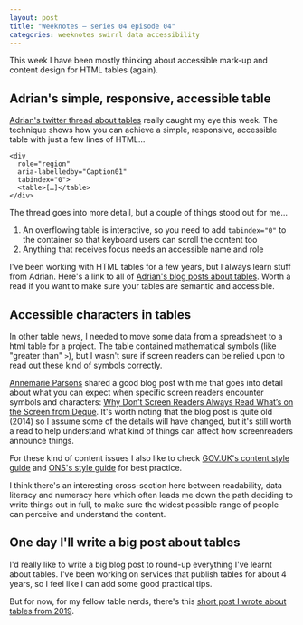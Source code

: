 ```yaml
---
layout: post
title: "Weeknotes – series 04 episode 04"
categories: weeknotes swirrl data accessibility
---
```


<p class="lede">This week I have been mostly thinking about accessible mark-up and content design for HTML tables (again).</p>

## Adrian's simple, responsive, accessible table

[Adrian's twitter thread about tables](https://twitter.com/aardrian/status/1326150127959105538) really caught my eye this week. The technique shows how you can achieve a simple, responsive, accessible table with just a few lines of HTML…

```
<div
  role="region"
  aria-labelledby="Caption01"
  tabindex="0">
  <table>[…]</table>
</div>
```

The thread goes into more detail, but a couple of things stood out for me…

1. An overflowing table is interactive, so you need to add `tabindex="0"` to the container so that keyboard users can scroll the content too
2. Anything that receives focus needs an accessible name and role

I've been working with HTML tables for a few years, but I always learn stuff from Adrian. Here's a link to all of [Adrian's blog posts about tables](https://adrianroselli.com/tag/tables). Worth a read if you want to make sure your tables are semantic and accessible.

## Accessible characters in tables

In other table news, I needed to move some data from a spreadsheet to a html table for a project. The table contained mathematical symbols (like "greater than" `>`), but I wasn't sure if screen readers can be relied upon to read out these kind of symbols correctly.

[Annemarie Parsons](https://twitter.com/tweetingFrog) shared a good blog post with me that goes into detail about what you can expect when specific screen readers encounter symbols and characters: [Why Don’t Screen Readers Always Read What’s on the Screen from Deque](https://www.deque.com/blog/dont-screen-readers-read-whats-screen-part-1-punctuation-typographic-symbols/). It's worth noting that the blog post is quite old (2014) so I assume some of the details will have changed, but it's still worth a read to help understand what kind of things can affect how screenreaders announce things.

For these kind of content issues I also like to check [GOV.UK's content style guide](https://www.gov.uk/guidance/style-guide/a-to-z-of-gov-uk-style) and [ONS's style guide](https://style.ons.gov.uk/) for best practice.

I think there's an interesting cross-section here between readability, data literacy and numeracy here which often leads me down the path deciding to write things out in full, to make sure the widest possible range of people can perceive and understand the content.

## One day I'll write a big post about tables

I'd really like to write a big blog post to round-up everything I've learnt about tables. I've been working on services that publish tables for about 4 years, so I feel like I can add some good practical tips.

But for now, for my fellow table nerds, there's this [short post I wrote about tables from 2019](/blog/making-data-tables-more-accessible/).